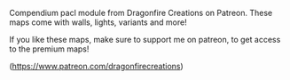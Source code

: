 Compendium pacl module from Dragonfire Creations on Patreon. These maps come with walls, lights, variants and more!

If you like these maps, make sure to support me on patreon, to get access to the premium maps!

(https://www.patreon.com/dragonfirecreations)
